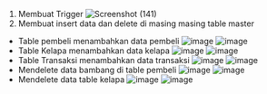 1. Membuat Trigger
![Screenshot (141)](https://user-images.githubusercontent.com/45725263/148967813-5b19d32c-f234-4a70-8587-55545207440a.png)
2. Membuat insert data dan delete di masing masing table master
- Table pembeli menambahkan data pembeli
![image](https://user-images.githubusercontent.com/45725263/148968235-6082c5cd-0927-469d-a14c-c4877386ea9b.png)
![image](https://user-images.githubusercontent.com/45725263/148968281-3d088c25-2e79-4842-8bd4-6d9c8f141e17.png)
- Table Kelapa menambahkan data kelapa
![image](https://user-images.githubusercontent.com/45725263/148968559-a29dfeed-e2be-494c-b3f3-414961b00a41.png)
![image](https://user-images.githubusercontent.com/45725263/148968643-b459afb8-04cc-452a-a430-6dfa0c24c4bd.png)
- Table Transaksi menambahkan data transaksi
![image](https://user-images.githubusercontent.com/45725263/148968863-d5c0a6ef-25f5-4e7f-8bd5-3ee751ae3349.png)
![image](https://user-images.githubusercontent.com/45725263/148968940-8d96d7a1-c7c6-4faf-a61f-96b15c592b8d.png)
- Mendelete data bambang di table pembeli
![image](https://user-images.githubusercontent.com/45725263/148969627-c29cf755-3152-4a46-bd0c-91ab2d90ae24.png)
![image](https://user-images.githubusercontent.com/45725263/148969671-545d3641-17b7-4a14-9b41-1c378aad70b0.png)
- Mendelete data table kelapa
![image](https://user-images.githubusercontent.com/45725263/148969835-6acb2dd6-1142-4838-9fd2-8dee5f63ab86.png)
![image](https://user-images.githubusercontent.com/45725263/148970105-bf731f65-18ce-4e07-b93f-dfcd7f50bc4e.png)


